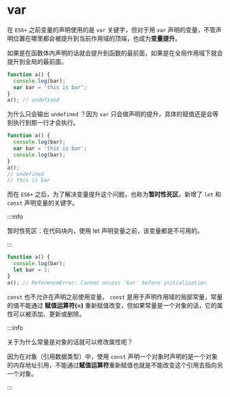 # var

在 `ES6+` 之前变量的声明使用的是 `var` 关键字，但对于用 `var` 声明的变量，不管声明位置在哪里都会被提升到当前作用域的顶端，也成为**变量提升**。

如果是在函数体内声明的话就会提升到函数的最前面，如果是在全局作用域下就会提升到全局的最前面。

```javascript
function a() {
  console.log(bar);
  var bar = 'this is bar';
}
a(); // undefined
```

为什么只会输出 `undefined` ？因为 `var` 只会做声明的提升，具体的赋值还是会等到执行到那一行才会执行。

```javascript
function a() {
  console.log(bar);
  var bar = 'this is bar';
  console.log(bar);
}
a();
// undefined
// this is bar
```

而在 `ES6+` 之后，为了解决变量提升这个问题，也称为**暂时性死区**，新增了 `let` 和 `const` 声明变量的关键字。

:::info

暂时性死区：在代码块内，使用 let 声明变量之前，该变量都是不可用的。

:::

```javascript
function a() {
  console.log(bar);
  let bar = 1;
}
a(); // ReferenceError: Cannot access 'bar' before initialization
```

`const` 也不允许在声明之前使用变量， `const` 是用于声明作用域的局部常量，常量的值不能通过 **赋值运算符(=)** 重新赋值改变，但如果常量是一个对象的话，它的属性可以被添加、更新或删除。

:::info

关于为什么常量是对象的话就可以修改属性呢？

因为在对象（引用数据类型）中，使用 `const` 声明一个对象时声明的是一个对象的内存地址引用，不能通过**赋值运算符**重新赋值也就是不能改变这个引用去指向另一个对象。

:::
